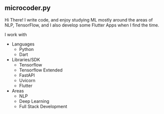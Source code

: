 ## microcoder.py

Hi There! I write code, and enjoy studying ML mostly around the areas of NLP, TensorFlow, and I also develop some Flutter Apps when I find the time. 

I work with

* Languages
  * Python
  * Dart
* Libraries/SDK
  * Tensorflow
  * Tensorflow Extended
  * FastAPI
  * Uvicorn
  * Flutter
* Areas
  * NLP
  * Deep Learning
  * Full Stack Development


